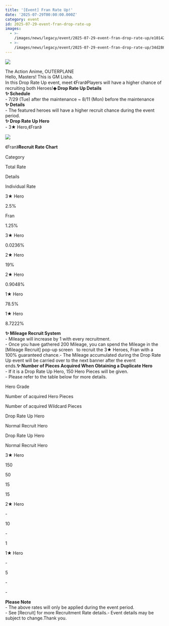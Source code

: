 ```yaml
---
title: '[Event] Fran Rate Up!'
date: '2025-07-29T00:00:00.000Z'
category: event
id: 2025-07-29-event-fran-drop-rate-up
images:
  - >-
    /images/news/legacy/event/2025-07-29-event-fran-drop-rate-up/e10142f4a3ed4affb904a1f11272d114.webp
  - >-
    /images/news/legacy/event/2025-07-29-event-fran-drop-rate-up/34d286a49adf40cda7ff05ae81cb85d2.webp
---
```


![](/images/news/legacy/event/2025-07-29-event-fran-drop-rate-up/e10142f4a3ed4affb904a1f11272d114.webp)  
  

The Action Anime, OUTERPLANE  
Hello, Masters! This is GM Lisha.  
In this Drop Rate Up event, meet 《Fran》Players will have a higher chance of recruiting both Heroes!**◈ Drop Rate Up Details**  
**✨ Schedule**  
\- 7/29 (Tue) after the maintenance ~ 8/11 (Mon) before the maintenance  
**✨ Details**  
\- The featured heroes will have a higher recruit chance during the event period.  
**✨ Drop Rate Up Hero**  
\- 3★ Hero,《Fran》

![](/images/news/legacy/event/2025-07-29-event-fran-drop-rate-up/34d286a49adf40cda7ff05ae81cb85d2.webp)  
  

《Fran》**Recruit Rate Chart**

Category

Total Rate

Details

Individual Rate

3★ Hero

2.5%

Fran  

1.25%

3★ Hero

0.0236%  

2★ Hero

19%

2★ Hero

0.9048%  

1★ Hero

78.5%

1★ Hero

8.7222%  

**✨ Mileage Recruit System**  
\- Mileage will increase by 1 with every recruitment.  
\- Once you have gathered 200 Mileage, you can spend the Mileage in the \[Mileage Recruit\] pop-up screen   to recruit the 3★ Heroes, Fran with a 100% guaranteed chance.- The Mileage accumulated during the Drop Rate Up event will be carried over to the next banner after the event ends.**✨ Number of Pieces Acquired When Obtaining a Duplicate Hero**  
\- If it is a Drop Rate Up Hero, 150 Hero Pieces will be given.  
\- Please refer to the table below for more details. 

Hero Grade

Number of acquired Hero Pieces

Number of acquired Wildcard Pieces

Drop Rate Up Hero

Normal Recruit Hero

Drop Rate Up Hero

Normal Recruit Hero

3★ Hero

150

50

15

15

2★ Hero

\-

10

\-

1

1★ Hero

\-

5

\-

\-

**Please Note**  
\- The above rates will only be applied during the event period.  
\- See \[Recruit\] for more Recruitment Rate details.- Event details may be subject to change.Thank you.
